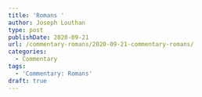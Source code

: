 ```yaml
---
title: 'Romans '
author: Joseph Louthan
type: post
publishDate: 2020-09-21
url: /commentary-romans/2020-09-21-commentary-romans/
categories:
  - Commentary
tags:
  - 'Commentary: Romans'
draft: true
---
```

